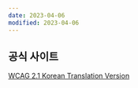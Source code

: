 ```yaml
---
date: 2023-04-06
modified: 2023-04-06
---
```


## 공식 사이트

[WCAG 2.1 Korean Translation Version](http://www.kwacc.or.kr/WAI/wcag21/)
